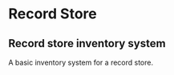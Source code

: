 Record Store
============

## Record store inventory system

A basic inventory system for a record store.

